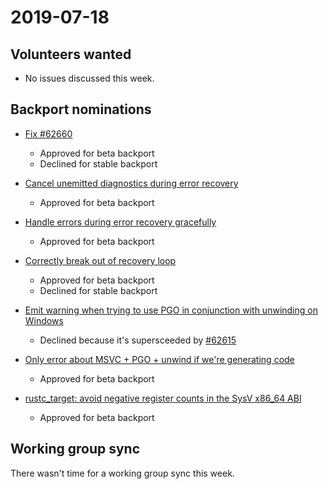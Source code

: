 # 2019-07-18

## Volunteers wanted

- No issues discussed this week.

## Backport nominations

- [Fix #62660](https://github.com/rust-lang/rust/pull/62668)
  - Approved for beta backport
  - Declined for stable backport

- [Cancel unemitted diagnostics during error recovery](https://github.com/rust-lang/rust/pull/62666)
  - Approved for beta backport
  
- [Handle errors during error recovery gracefully](https://github.com/rust-lang/rust/pull/62604)
  - Approved for beta backport
  
- [Correctly break out of recovery loop](https://github.com/rust-lang/rust/pull/62607)
  - Approved for beta backport
  - Declined for stable backport
  
- [Emit warning when trying to use PGO in conjunction with unwinding on Windows](https://github.com/rust-lang/rust/pull/61853)
  - Declined because it's supersceeded by [#62615](https://github.com/rust-lang/rust/pull/62615)
  
- [Only error about MSVC + PGO + unwind if we're generating code](https://github.com/rust-lang/rust/pull/62615)
  - Approved for beta backport

- [rustc_target: avoid negative register counts in the SysV x86_64 ABI](https://github.com/rust-lang/rust/pull/62380)
  - Approved for beta backport

## Working group sync

There wasn't time for a working group sync this week.
